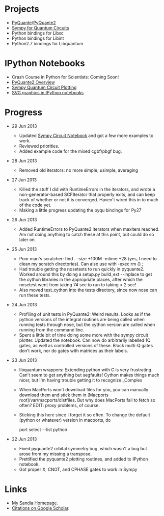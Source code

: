 Projects
========
* [PyQuante](http://pyquante.sf.net)/[PyQuante2](https://github.com/rpmuller/pyquante2)
* [Sympy for Quantum Circuits](https://github.com/rpmuller/sympy/tree/sympy_qcircuit/sympy/physics/quantum)
* Python bindings for Libxc
* Python bindings for Libint
* Python2.7 bindings for Libquantum

IPython Notebooks
=================
* Crash Course in Python for Scientists: Coming Soon!
* [PyQuante2 Overview](http://nbviewer.ipython.org/5745404)
* [Sympy Quantum Circuit Plotting](http://nbviewer.ipython.org/5843312)
* [SVG graphics in IPython notebooks](http://nbviewer.ipython.org/5666810)

Progress
========
* 29 Jun 2013
  - Updated [Sympy Circuit Notebook](http://nbviewer.ipython.org/5843312) and got a few more examples to work.
  - Reviewed priorities.
  - Added example code for the mixed cgbf/pbgf bug.
* 28 Jun 2013
  - Removed old iterators: no more simple, usimple, averaging
* 27 Jun 2013
  - Killed the stuff I did with RuntimeErrors in the iterators, and wrote a non-generator-based
    SCFIterator that properly exits, and can keep track of whether or not it is converged. Haven't
    wired this in to much of the code yet.   
  - Making a little progress updating the pyqu bindings for Py27
* 26 Jun 2013
  - Added RuntimeErrors to PyQuante2 iterators when maxiters reached. Am not doing anything to catch
    these at this point, but could do so later on.
* 25 Jun 2013
  - Poor man's scratcher: find . -size +100M -mtime +28 (yes, I need to clean my scratch directories).
    Can also use with -exec rm {} \;
  - Had trouble getting the nosetests to run quickly in pyquante2. Worked around this by doing a 
    setup.py build_ext --inplace to get the cython libraries in the appropriate places, after which
    the nosetest went from taking 74 sec to run to taking < 2 sec!
  - Also moved test_cython into the tests directory, since now nose can run these tests.

* 24 Jun 2013
  - Profiling of unit tests in PyQuante2: Weird results. Looks as if the python versions of the integral routines
    are being called when running tests through nose, but the cython version are called when running from the
    command line.
  - Spent a little bit of time doing some more with the sympy circuit plotter. Updated the notebook. 
    Can now do arbitrarily labelled 1Q gates, as well as controlled versions of these. Block multi-Q
    gates don't work, nor do gates with matrices as their labels.
* 23 Jun 2013
  - libquantum wrappers: Extending python with C is very frustrating. Can't seem to get anything but segfaults! 
    Cython makes things much nicer, but I'm having trouble getting it to recognize _Complex
  - When MacPorts won't download files for you, you can manually download them and stick them in 
    [Macports root]/var/macports/distfiles. But why does MacPorts fail to fetch so often? 
    EDIT: proxy problems, of course.
  - Sticking this here since I forget it so often. To change the default (python or whatever) version in macports, do

    port select --list python

* 22 Jun 2013
  - Fixed pyquante2 orbital symmetry bug, which wasn't a bug but arose from my missing a transpose.
  - Prettified the pyquante2 plotting routines, and added to IPython notebook.
  - Got proper X, CNOT, and CPHASE gates to work in Sympy

Links
=====
* [My Sandia Homepage](http://www.cs.sandia.gov/~rmuller).
* [Citations on Google Scholar](http://scholar.google.com/citations?user=ihGf4wgAAAAJ&hl=en).

